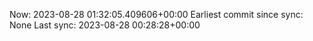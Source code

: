 Now: 2023-08-28 01:32:05.409606+00:00 Earliest commit since sync: None Last sync: 2023-08-28 00:28:28+00:00
